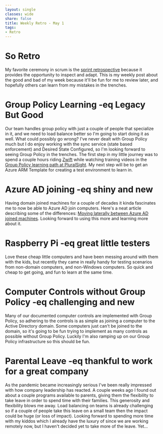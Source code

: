 ```yaml
---
layout: single
classes: wide
share: false
title: Weekly Retro - May 1
tags:
- Retro
---
```

# So Retro
My favorite ceremony in scrum is the [sprint retrospective](https://www.scrum.org/resources/what-is-a-sprint-retrospective) because it provides the opportunity to inspect and adapt.  This is my weekly post about the good and bad of my week because it'll be fun for me to review later, and hopefully others can learn from my mistakes in the trenches.

# Group Policy Learning -eq Legacy But Good
Our team handles group policy with just a couple of people that specialize in it, and we need to load balance better so I'm going to start doing it as well.  What could possibly go wrong?  I've never dealt with Group Policy much but I do enjoy working with the sync service (state based enforcement) and Desired State Configured, so I'm looking forward to seeing Group Policy in the trenches.  The first step in my little journey was to spend a couple hours riding [Zwift](https://zwift.com) while watching training videos in the [Group Policy learning path at PluralSight](https://app.pluralsight.com/paths/skill/group-policy-administration).  My next step will be to get an Azure ARM Template for creating a test environment to learn in.

# Azure AD joining -eq shiny and new
Having domain joined machines for a couple of decades it kinda fascinates me to now be able to Azure AD join computers.  Here's a neat article describing some of the differences: [Moving laterally between Azure AD joined machines](https://medium.com/@talthemaor/moving-laterally-between-azure-ad-joined-machines-ed1f8871da56).  Looking forward to using this more and learning more about it.

# Raspberry Pi -eq great little testers
Love these cheap little computers and have been messing around with them with the kids, but recently they came in really handy for testing scenarios from non-domain computers, and non-Windows computers.  So quick and cheap to get going, and fun to learn at the same time.

# Computer Controls without Group Policy -eq challenging and new
Many of our documented computer controls are implemented with Group Policy, so adhering to the controls is as simple as joining a computer to the Active Directory domain.  Some computers just can't be joined to the domain, so it's going to be fun trying to implement as many controls as possible without Group Policy.  Luckily I'm also ramping up on our Group Policy infrastructure so this should be fun.

# Parental Leave -eq thankful to work for a great company
As the pandemic became increasingly serious I've been really impressed with how company leadership has reacted.  A couple weeks ago I found out about a couple programs available to parents, giving them the flexibility to take leave in order to spend time with their families.  This generosity and flexibility blows me away.  Load balancing on teams is already challenging so if a couple of people take this leave on a small team then the impact could be huge (or loss of impact).  Looking forward to spending more time with my kiddos which I already have the luxury of since we are working remotely now, but I haven't decided yet to take more of the leave.  Yet...





